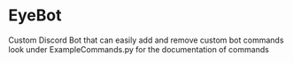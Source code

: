 # EyeBot
Custom Discord Bot that can easily add and remove custom bot commands
look under ExampleCommands.py for the documentation of commands

